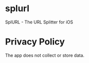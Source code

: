 # splurl
SplURL - The URL Splitter for iOS

# Privacy Policy
The app does not collect or store data.
